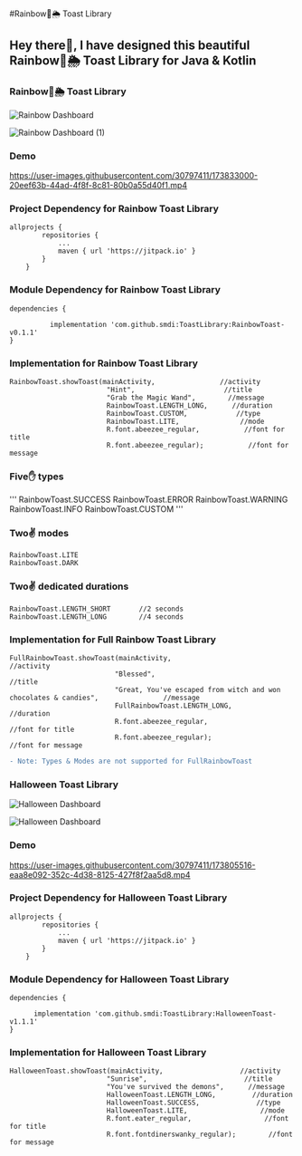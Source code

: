 
#Rainbow🌈🌦 Toast Library

## Hey there👋, I have designed this beautiful Rainbow🌈🌦 Toast Library for Java & Kotlin

### Rainbow🌈🌦 Toast Library

![Rainbow Dashboard](https://user-images.githubusercontent.com/30797411/173832748-4ab928f9-54e2-4f0a-9bd2-a77c14ea5b82.svg)

![Rainbow Dashboard (1)](https://user-images.githubusercontent.com/30797411/173832830-917e52d0-bb8b-422a-8bcd-18abc330337a.svg)

### Demo

https://user-images.githubusercontent.com/30797411/173833000-20eef63b-44ad-4f8f-8c81-80b0a55d40f1.mp4

### Project Dependency for Rainbow Toast Library

```
allprojects {
		repositories {
			...
			maven { url 'https://jitpack.io' }
		}
	}
```

### Module Dependency for Rainbow Toast Library

```
dependencies {
	        
          implementation 'com.github.smdi:ToastLibrary:RainbowToast-v0.1.1'
}

```

### Implementation for Rainbow Toast Library

```
RainbowToast.showToast(mainActivity,                //activity
                        "Hint",                      //title
                        "Grab the Magic Wand",        //message
                        RainbowToast.LENGTH_LONG,      //duration
                        RainbowToast.CUSTOM,            //type
                        RainbowToast.LITE,               //mode
                        R.font.abeezee_regular,           //font for title
                        R.font.abeezee_regular);           //font for message
```

### Five✋ types

'''
RainbowToast.SUCCESS
RainbowToast.ERROR
RainbowToast.WARNING
RainbowToast.INFO
RainbowToast.CUSTOM
'''

### Two✌ modes

```
RainbowToast.LITE
RainbowToast.DARK
```

### Two✌ dedicated durations

```
RainbowToast.LENGTH_SHORT       //2 seconds
RainbowToast.LENGTH_LONG        //4 seconds
```

### Implementation for Full Rainbow Toast Library

```
FullRainbowToast.showToast(mainActivity,                                                                //activity
                          "Blessed",                                                                     //title
                          "Great, You've escaped from witch and won chocolates & candies",                //message
                          FullRainbowToast.LENGTH_LONG,                                                    //duration
                          R.font.abeezee_regular,                                                           //font for title
                          R.font.abeezee_regular);                                                           //font for message
```

```diff
- Note: Types & Modes are not supported for FullRainbowToast
```

### Halloween Toast Library

![Halloween Dashboard](https://user-images.githubusercontent.com/30797411/173759066-88f9f0ca-2de2-4cad-baa5-699b6ad1e0be.svg)

![Halloween Dashboard](https://user-images.githubusercontent.com/30797411/173585931-c1bc56a5-6927-4b6b-8bce-4fa00200dfcb.svg)

### Demo

https://user-images.githubusercontent.com/30797411/173805516-eaa8e092-352c-4d38-8125-427f8f2aa5d8.mp4

### Project Dependency for Halloween Toast Library

```
allprojects {
		repositories {
			...
			maven { url 'https://jitpack.io' }
		}
	}
```

### Module Dependency for Halloween Toast Library

```
dependencies {

	  implementation 'com.github.smdi:ToastLibrary:HalloweenToast-v1.1.1'
}

```

### Implementation for Halloween Toast Library

```
HalloweenToast.showToast(mainActivity,                   //activity
                        "Sunrise",                        //title
                        "You've survived the demons",      //message
                        HalloweenToast.LENGTH_LONG,         //duration
                        HalloweenToast.SUCCESS,              //type
                        HalloweenToast.LITE,                  //mode
                        R.font.eater_regular,                  //font for title 
                        R.font.fontdinerswanky_regular);        //font for message
```
